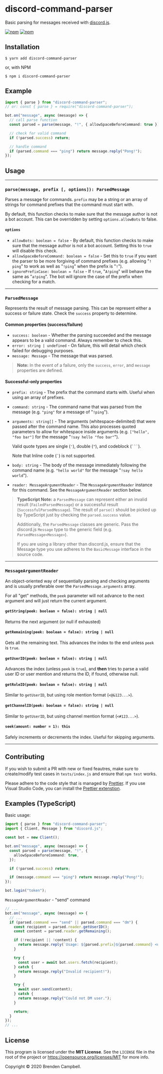 # discord-command-parser

Basic parsing for messages received with [discord.js](https://github.com/discordjs/discord.js).

[![npm](https://img.shields.io/npm/dt/discord-command-parser.svg?style=for-the-badge)](https://npmjs.com/package/discord-command-parser)
[![npm](https://img.shields.io/npm/v/discord-command-parser.svg?style=for-the-badge)](https://npmjs.com/package/discord-command-parser)

## Installation

```shell
$ yarn add discord-command-parser
```

or, with NPM

```shell
$ npm i discord-command-parser
```

## Example

```typescript
import { parse } from "discord-command-parser";
// or: const { parse } = require("discord-command-parser");

bot.on("message", async (mesasge) => {
  // call parse function
  const parsed = parse(message, "!", { allowSpaceBeforeCommand: true });

  // check for valid command
  if (!parsed.success) return;

  // handle command
  if (parsed.command === "ping") return message.reply("Pong!");
});
```

## Usage

---

### `parse(message, prefix [, options]): ParsedMessage`

Parses a message for commands. `prefix` may be a string or an array of strings
for command prefixes that the command must start with.

By default, this function checks to make sure that the message author is not a bot account. This can be overridden by setting `options.allowBots` to false.

#### `options`

- `allowBots: boolean = false` - By default, this function checks to make sure
  that the message author is not a bot account. Setting this to `true` will disable
  this check.
- `allowSpaceBeforeCommand: boolean = false` - Set this to `true` if you want the parser to be more forgiving of command prefixes (e.g. allowing "`! ping`" to work as well as "`!ping`" when the prefix is "`!`").
- `ignorePrefixCase: boolean = false` - If `true`, "`A!ping`" will behave the
  same as "`a!ping`". The bot will ignore the case of the prefix when checking for
  a match.

---

### `ParsedMessage`

Represents the result of message parsing. This can be represent either a
success or failure state. Check the `success` property to determine.

#### Common properties (success/failure)

- `success: boolean` - Whether the parsing succeeded and the message appears to be
  a valid command. Always remember to check this.
- `error: string | undefined` - On failure, this will detail which check failed
  for debugging purposes.
- `message: Message` - The message that was parsed.

> **Note:** In the event of a failure, only the `success`, `error`, and `message` properties are defined.

#### Successful-only properties

- `prefix: string` - The prefix that the command starts with. Useful when using an array of prefixes.
- `command: string` - The command name that was parsed from the message
  (e.g. `"ping"` for a message of "`!ping`").
- `arguments: string[]` - The arguments (whitespace-delimited) that were passed
  after the command name. This also processes quoted parameters to allow for
  whitespace inside arguments (e.g. `["hello", "foo bar"]` for the message
  "`!say hello "foo bar"`").

  Valid quote types are single (`'`), double (`"`), and codeblock (<code>```</code>).

  Note that Inline code (<code>`</code>) is not supported.

- `body: string` - The body of the message immediately following the command name (e.g. `"hello world"` for the message "`!say hello world`").
- `reader: MessageArgumentReader` - The `MessageArgumentReader` instance for this
  command. See the `MessageArgumentReader` section below.

> **TypeScript Note:** a `ParsedMessage` can represent either an invalid result
> (`FailedParsedMessage`) or a successful result (`SuccessfulParsedMessage`). The
> result of `parse()` should be picked up by TypeScript just by checking the
> `parsed.success` value.
>
> Additionally, the `ParsedMessage` classes are generic. Pass the discord.js
> `Message` type to the generic field (e.g. `ParsedMessage<Message>`).
>
> If you are using a library other than discord.js, ensure that the Message type
> you use adheres to the `BasicMessage` interface in the source code.

---

### `MessageArgumentReader`

An object-oriented way of sequentially parsing and checking arguments and is usually preferable over the `ParsedMessage.arguments` array.

For all "get" methods, the `peek` parameter will not advance to the next argument
and will just return the current argument.

#### `getString(peek: boolean = false): string | null`

Returns the next argument (or null if exhausted)

#### `getRemaining(peek: boolean = false): string | null`

Gets all the remaining text. This advances the index to the end unless
`peek` is `true`.

#### `getUserID(peek: boolean = false): string | null`

Advances the index (unless `peek` is `true`), and **then** tries to
parse a valid user ID or user mention and returns the ID, if found,
otherwise null.

#### `getRoleID(peek: boolean = false): string | null`

Similar to `getUserID`, but using role mention format (`<@&123...>`).

#### `getChannelID(peek: boolean = false): string | null`

Similar to `getUserID`, but using channel mention format (`<#123...>`).

#### `seek(amount: number = 1): this`

Safely increments or decrements the index. Useful for skipping arguments.

---

## Contributing

If you wish to submit a PR with new or fixed feautres, make sure to
create/modify test cases in `tests/index.js` and ensure that `npm test`
works.

Please adhere to the code style that is managed by [Prettier](https://prettier.io/).
If you use Visual Studio Code, you can install the [Prettier extenstion](https://marketplace.visualstudio.com/items?itemName=esbenp.prettier-vscode).

## Examples (TypeScript)

Basic usage:

```typescript
import { parse } from "discord-command-parser";
import { Client, Message } from "discord.js";

const bot = new Client();

bot.on("message", async (message) => {
  const parsed = parse(message, "!", {
    allowSpaceBeforeCommand: true,
  });

  if (!parsed.success) return;

  if (message.command === "ping") return message.reply("Pong!");
});

bot.login("token");
```

`MessageArgumentReader` - "send" command

```typescript
// ...
bot.on("message", async (message) => {
  // ...
  if (parsed.command === "send" || parsed.command === "dm") {
    const recipient = parsed.reader.getUserID();
    const content = parsed.reader.getRemaining();

    if (!recipient || !content) {
      return message.reply(`Usage: ${parsed.prefix}${parsed.command} <user> <message>`);
    }

    try {
      const user = await bot.users.fetch(recipient);
    } catch {
      return message.reply("Invalid recipient!");
    }

    try {
      await user.send(content);
    } catch {
      return message.reply("Could not DM user.");
    }

    return;
  }
});
// ...
```

## License

This program is licensed under the **MIT License**. See the `LICENSE` file
in the root of the project or https://opensource.org/licenses/MIT for more
info.

Copyright &copy; 2020 Brenden Campbell.
